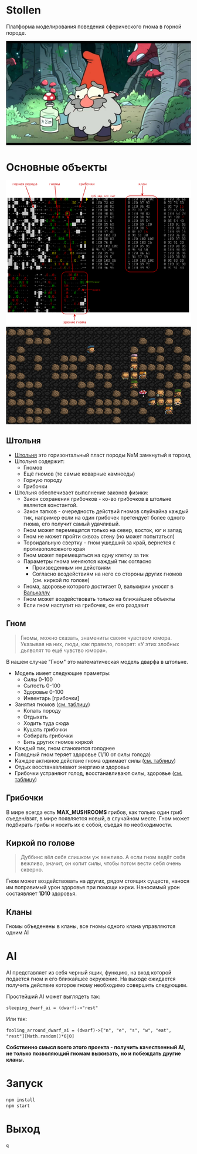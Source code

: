 # Stollen 

Платформа моделирования поведения сферического гнома в горной породе.

![](img/dwarf_02.jpg)

# Основные объекты

![](img/screenshoot_01.png)
![](img/sdl-screenshot.png)


## Штольня

* [Штольня][4] это горизонтальный пласт породы NxM замкнутый в тороид 
* Штольня содержит:
  * Гномов
  * Ещё гномов (те самые коварные кaмнееды)
  * Горную породу
  * Грибочки
* Штольня обеспечивает выполнение законов физики:
  * Закон сохранения грибочков - ко-во грибочков в штольне является константой.
  * Закон тапков - очередность действий гномов слуйчайна каждый тик, например если на один грибочек претендует более одного гнома, его получит самый удачливый.
  * Гном может перемещатся только на север, восток, юг и запад
  * Гном не может пройти сквозь стену (но может попытаться)
  * Тороидальную свертку - гном ушедший за край, вернется с противоположного края
  * Гном может перемещаться на одну клетку за тик
  * Параметры гнома меняются каждый тик согласно 
    * Произведенным им действиям 
    * Согласно воздействиям на него со стороны других гномов (см. киркой по голове)
  * Гнома, здоровье которого достигает 0, валькирии уносят в [Вальхаллу][3]
  * Гном может воздействовать только на ближайшие объекты
  * Если гном наступит на грибочек, он его раздавит

## Гном

> Гномы, можно сказать, знамениты своим чувством юмора. Указывая на них, люди, как правило, говорят: «У этих злобных дьяволят то ещё чувство юмора».

В нашем случае "Гном" это математическая модель дварфа в штольне.

* Модель имеет следующие праметры:
  * Силы     0-100
  * Сытость  0-100
  * Здоровье 0-100
  * Инвентарь [грибочки]
* Занятия гномов ([см. таблицу][1])
  * Копать породу
  * Отдыхать
  * Ходить туда сюда
  * Кушать грибочки
  * Собирать грибочки
  * Бить других гномов киркой
* Каждый тик, гном становится голоднее
* Голодный гном теряет здоровье (1/10 от силы голода)
* Каждое активное действие гнома однимает силы ([см. таблицу][1])
* Отдых восстанавливают энергию и здоровье
* Грибочки устраняют голод, восстанавливают силы, здоровье ([см. таблицу][2]) 

## Грибочки

В мире всегда есть **МAX_MUSHROOMS** грибов, как только один гриб съеден/взят, в мире появляется новый, в случайном месте.
Гном может подбирать грибы и носить их с собой, съедая по необходимости.

## Киркой по голове

> Дуббинс вёл себя слишком уж вежливо. А если гном ведёт себя вежливо, значит, он копит силы, чтобы потом вести себя очень скверно.

Гном может воздействовать на других, рядом стоящих существ, нанося им поправимый урон здоровья при помощи кирки.
Наносимый урон состаявляет **1D10** здоровья.

## Кланы

Гномы объеденены в кланы, все гномы одного клана управляются одним AI

# AI

AI представляет из себя черный ящик, функцию, на вход которой подается гном и его ближайшее окружение.
На выходе ожидается получить действие которое гному необходимо совершить следующим.

Простейший AI может выглядеть так:

```
sleeping_dwarf_ai = (dwarf)->"rest"
```

Или так:

```
fooling_arround_dwarf_ai = (dwarf)->["n", "e", "s", "w", "eat", "rest"][Math.random()*6|0]
```

**Собственно смысл всего этого проекта - получить качественный AI, не только позволяющий гномам выживать, но и побеждать другие кланы.**

# Запуск

```
npm install
npm start
```

# Выход

```
q
```


[1]: https://github.com/peko/stollen/blob/master/stollen/config.coffee#L12
[2]: https://github.com/peko/stollen/blob/master/stollen/config.coffee#L8
[3]: https://ru.wikipedia.org/wiki/%D0%92%D0%B0%D0%BB%D1%8C%D1%85%D0%B0%D0%BB%D0%BB%D0%B0
[4]: http://miningwiki.ru/wiki/%D0%A8%D0%B0%D1%85%D1%82%D1%91%D1%80%D1%81%D0%BA%D0%B8%D0%B9_%D0%B6%D0%B0%D1%80%D0%B3%D0%BE%D0%BD#.D0.A8

